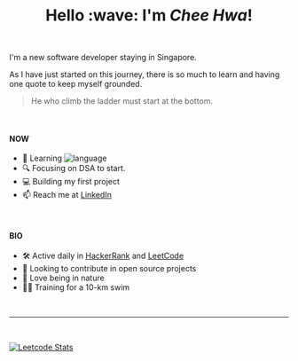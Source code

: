 <h1 align="center">Hello :wave: I'm <em>Chee Hwa</em>!</h1>

</br>

I'm a new software developer staying in Singapore. </br>

As I have just started on this journey, there is so much to learn and having one quote to keep myself grounded. </br>

> He who climb the ladder must start at the bottom.

</br>

#### NOW
- :seedling: Learning ![language](https://img.shields.io/badge/language-java-blue)
- :mag: Focusing on DSA to start.
- :computer: Building my first project
- :mailbox: Reach me at [LinkedIn](https://www.linkedin.com/in/cheehwatang/)

</br>

#### BIO
- :hammer_and_wrench: Active daily in [HackerRank](https://www.hackerrank.com/cheehwa_tang) and [LeetCode](https://leetcode.com/cheehwatang/)
- :dancers: Looking to contribute in open source projects
- :sunrise_over_mountains: Love being in nature
- :swimming_man: Training for a 10-km swim

</br>

---

</br>

[![Leetcode Stats](https://leetcard.jacoblin.cool/cheehwatang?theme=nord)](https://leetcode.com/cheehwatang)

</br>
